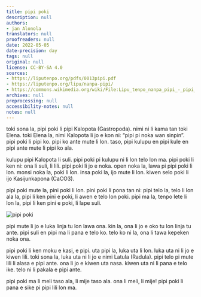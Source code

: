 ```yaml
---
title: pipi poki
description: null
authors:
- jan Alonola
translators: null
proofreaders: null
date: 2022-05-05
date-precision: day
tags: null
original: null
license: CC-BY-SA 4.0
sources:
- https://liputenpo.org/pdfs/0013pipi.pdf
- https://liputenpo.org/lipu/nanpa-pipi/
- https://commons.wikimedia.org/wiki/File:Lipu_tenpo_nanpa_pipi_-_pipi_poki.png
archives: null
preprocessing: null
accessibility-notes: null
notes: null
---
```


toki sona la, pipi poki li pipi Kalopota (Gastropoda). nimi ni li kama tan toki Elena. toki Elena la, nimi Kalopota li jo e kon ni: “pipi pi noka wan sinpin”. pipi poki li pipi ko. pipi ko ante mute li lon. taso, pipi kulupu en pipi kule en pipi ante mute li pipi ko ala.

kulupu pipi Kalopota li suli. pipi poki pi kulupu ni li lon telo lon ma. pipi poki li ken ni: ona li suli, li lili. pipi poki li jo e noka. open noka la, lawa pi pipi poki li lon. monsi noka la, poki li lon. insa poki la, ijo mute li lon. kiwen selo poki li ijo Kasijunkapona (CaCO3).

pipi poki mute la, pini poki li lon. pini poki li pona tan ni: pipi telo la, telo li lon ala la, pipi li ken pini e poki, li awen e telo lon poki. pipi ma la, tenpo lete li lon la, pipi li ken pini e poki, li lape suli.

![pipi poki](https://upload.wikimedia.org/wikipedia/commons/c/ce/Lipu_tenpo_nanpa_pipi_-_pipi_poki.png)

pipi mute li jo e luka linja tu lon lawa ona. kin la, ona li jo e oko tu lon linja tu ante. pipi suli en pipi ma li pana e telo ko. telo ko ni la, ona li tawa kepeken noka ona.

pipi poki li ken moku e kasi, e pipi. uta pipi la, luka uta li lon. luka uta ni li jo e kiwen lili. toki sona la, luka uta ni li jo e nimi Latula (Radula). pipi telo pi mute lili li alasa e pipi ante. ona li jo e kiwen uta nasa. kiwen uta ni li pana e telo ike. telo ni li pakala e pipi ante.

pipi poki ma li meli taso ala, li mije taso ala. ona li meli, li mije! pipi poki li pana e sike pi pipi lili lon ma.